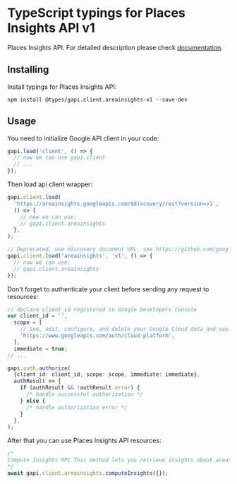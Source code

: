 # TypeScript typings for Places Insights API v1

Places Insights API.
For detailed description please check [documentation](https://g3doc.corp.google.com/geo/platform/area_insights/README.md?cl=head).

## Installing

Install typings for Places Insights API:

```
npm install @types/gapi.client.areainsights-v1 --save-dev
```

## Usage

You need to initialize Google API client in your code:

```typescript
gapi.load('client', () => {
  // now we can use gapi.client
  // ...
});
```

Then load api client wrapper:

```typescript
gapi.client.load(
  'https://areainsights.googleapis.com/$discovery/rest?version=v1',
  () => {
    // now we can use:
    // gapi.client.areainsights
  },
);
```

```typescript
// Deprecated, use discovery document URL, see https://github.com/google/google-api-javascript-client/blob/master/docs/reference.md#----gapiclientloadname----version----callback--
gapi.client.load('areainsights', 'v1', () => {
  // now we can use:
  // gapi.client.areainsights
});
```

Don't forget to authenticate your client before sending any request to resources:

```typescript
// declare client_id registered in Google Developers Console
var client_id = '',
  scope = [
    // See, edit, configure, and delete your Google Cloud data and see the email address for your Google Account.
    'https://www.googleapis.com/auth/cloud-platform',
  ],
  immediate = true;
// ...

gapi.auth.authorize(
  {client_id: client_id, scope: scope, immediate: immediate},
  authResult => {
    if (authResult && !authResult.error) {
      /* handle successful authorization */
    } else {
      /* handle authorization error */
    }
  },
);
```

After that you can use Places Insights API resources: <!-- TODO: make this work for multiple namespaces -->

```typescript
/*
Compute Insights RPC This method lets you retrieve insights about areas using a variaty of filter such as: area, place type, operating status, price level and ratings. Currently "count" and "places" insights are supported. With "count" insights you can answer questions such as "How many restaurant are located in California that are operational, are inexpensive and have an average rating of at least 4 stars" (see `insight` enum for more details). With "places" insights, you can determine which places match the requested filter. Clients can then use those place resource names to fetch more details about each individual place using the Places API.
*/
await gapi.client.areainsights.computeInsights({});
```

